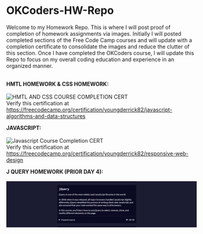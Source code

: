 # OKCoders-HW-Repo

Welcome to my Homework Repo. This is where I will post proof of completion of homework assignments via images. Initially I will posted completed sections of the Free Code Camp courses and will update with a completion certificate to consolidate the images and reduce the clutter of this section. Once I have completed the OKCoders course, I will update this Repo to focus on my overall coding education and experience in an organized manner.<br><br>

**HMTL HOMEWORK & CSS HOMEWORK:**<br><br>
![HMTL AND CSS COURSE COMPLETION CERT](https://user-images.githubusercontent.com/91026710/232085935-43df6082-f05a-4a16-a648-2a409152ed0e.png "HMTL AND CSS COURSE COMPLETION CERT")<br>
Verify this certification at https://freecodecamp.org/certification/youngderrick82/javascript-algorithms-and-data-structures


**JAVASCRIPT:**<br><br>
![Javascript Course Completion CERT](https://user-images.githubusercontent.com/91026710/232090182-a861156d-c68f-46be-99f5-e68cdf3dd8fd.png "Javascript Course Completion CERT")<br>
Verify this certification at https://freecodecamp.org/certification/youngderrick82/responsive-web-design

**J QUERY HOMEWORK (PRIOR DAY 4):**<br><br>
![J Query Homework Completion](https://github.com/youngderrick82/OKCoders-HW-Repo/blob/main/Pre%20day-4%20HW%20OKCoders.PNG "J Query HomeWork Completion")
